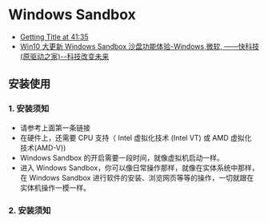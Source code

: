 # Windows Sandbox

- [Getting Title at 41:35](https://techcommunity.microsoft.com/t5/Windows-Kernel-Internals/Windows-Sandbox/ba-p/301849)
- [Win10 大更新 Windows Sandbox 沙盘功能体验-Windows,微软, ——快科技(原驱动之家)--科技改变未来](https://news.mydrivers.com/1/608/608692.htm)

## 安装使用

### 1. 安装须知

- 请参考上面第一条链接
- 在硬件上，还需要 CPU 支持（ Intel 虚拟化技术 (Intel VT) 或 AMD 虚拟化 技术(AMD-V))
- Windows Sandbox 的开启需要一段时间，就像虚拟机启动一样。
- 进入 Windows Sandbox，你可以像日常操作那样，就像在实体系统中那样，在 Windows Sandbox 进行软件的安装、浏览网页等等的操作，一切就跟在实体机操作一模一样。

### 2. 安装须知
